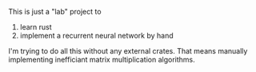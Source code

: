This is just a "lab" project to

1. learn rust
2. implement a recurrent neural network by hand

I'm trying to do all this without any external crates.  That means manually
implementing inefficiant matrix multiplication algorithms.
